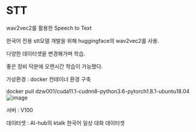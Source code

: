 # STT
wav2vec2를 활용한 Speech to Text


한국어 전용 stt모델 개발을 위해
huggingface의 wav2vec2를 사용.


다양한 데이터셋을 변경해가며 학습.

좋은 장비 덕분에 오랜시간 학습이 가능했다.

가상환경 : docker 컨테이너 환경 구축

docker pull dzw001/cuda11.1-cudnn8-python3.6-pytorch1.8.1-ubuntu18.04
![image](https://user-images.githubusercontent.com/77049097/201839953-92b94145-e852-4013-b233-28566d1e5b59.png)


서버 : V100

데이터셋 : AI-hub의 ktalk 한국어 일상 대화 데이터셋
